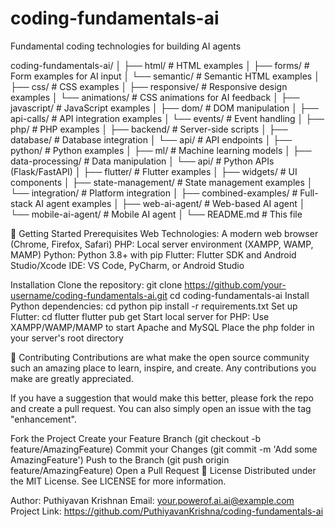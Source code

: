 # coding-fundamentals-ai
Fundamental coding technologies for building AI agents

coding-fundamentals-ai/
│
├── html/                 # HTML examples
│   ├── forms/            # Form examples for AI input
│   └── semantic/         # Semantic HTML examples
│
├── css/                  # CSS examples
│   ├── responsive/       # Responsive design examples
│   └── animations/       # CSS animations for AI feedback
│
├── javascript/           # JavaScript examples
│   ├── dom/              # DOM manipulation
│   ├── api-calls/        # API integration examples
│   └── events/           # Event handling
│
├── php/                  # PHP examples
│   ├── backend/          # Server-side scripts
│   ├── database/         # Database integration
│   └── api/              # API endpoints
│
├── python/               # Python examples
│   ├── ml/               # Machine learning models
│   ├── data-processing/  # Data manipulation
│   └── api/              # Python APIs (Flask/FastAPI)
│
├── flutter/              # Flutter examples
│   ├── widgets/          # UI components
│   ├── state-management/ # State management examples
│   └── integration/      # Platform integration
│
├── combined-examples/    # Full-stack AI agent examples
│   ├── web-ai-agent/     # Web-based AI agent
│   └── mobile-ai-agent/  # Mobile AI agent
│
└── README.md             # This file

🚀 Getting Started
Prerequisites
Web Technologies: A modern web browser (Chrome, Firefox, Safari)
PHP: Local server environment (XAMPP, WAMP, MAMP)
Python: Python 3.8+ with pip
Flutter: Flutter SDK and Android Studio/Xcode
IDE: VS Code, PyCharm, or Android Studio

Installation
Clone the repository:
git clone https://github.com/your-username/coding-fundamentals-ai.git
cd coding-fundamentals-ai
Install Python dependencies:
cd python
pip install -r requirements.txt
Set up Flutter:
cd flutter
flutter pub get
Start local server for PHP:
Use XAMPP/WAMP/MAMP to start Apache and MySQL
Place the php folder in your server's root directory

🤝 Contributing
Contributions are what make the open source community such an amazing place to learn, inspire, and create. Any contributions you make are greatly appreciated.

If you have a suggestion that would make this better, please fork the repo and create a pull request. You can also simply open an issue with the tag "enhancement".

Fork the Project
Create your Feature Branch (git checkout -b feature/AmazingFeature)
Commit your Changes (git commit -m 'Add some AmazingFeature')
Push to the Branch (git push origin feature/AmazingFeature)
Open a Pull Request
📄 License
Distributed under the MIT License. See LICENSE for more information.

Author: Puthiyavan Krishnan
Email: your.powerof.ai.ai@example.com
Project Link: https://github.com/PuthiyavanKrishna/coding-fundamentals-ai

